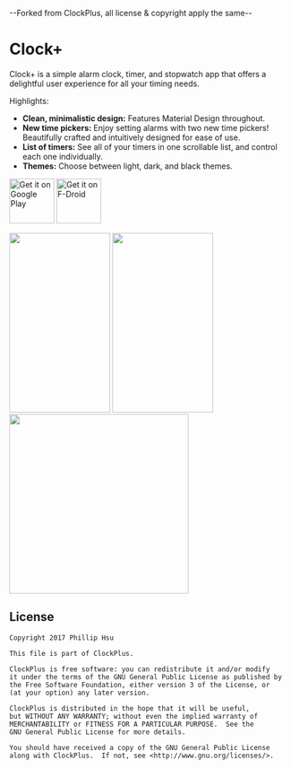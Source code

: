 --Forked from ClockPlus, all license & copyright apply the same--

# Clock+
Clock+ is a simple alarm clock, timer, and stopwatch app that offers a delightful user experience
for all your timing needs.

Highlights:

- **Clean, minimalistic design:** Features Material Design throughout.
- **New time pickers:** Enjoy setting alarms with two new time pickers! Beautifully crafted and
intuitively designed for ease of use.
- **List of timers:** See all of your timers in one scrollable list, and control each one individually.
- **Themes:** Choose between light, dark, and black themes.

[<img src="https://play.google.com/intl/en_us/badges/images/generic/en_badge_web_generic.png"
      alt="Get it on Google Play"
      height="80">](https://play.google.com/store/apps/details?id=com.philliphsu.clock2)
[<img src="https://f-droid.org/badge/get-it-on.png"
      alt="Get it on F-Droid"
      height="80">](https://f-droid.org/app/com.philliphsu.clock2)

<img src="https://cloud.githubusercontent.com/assets/19766085/19008497/830d2844-8720-11e6-8b8e-ff01ebcc26fe.png" width="180" height="320" />
<img src="https://cloud.githubusercontent.com/assets/19766085/19008498/8312eeaa-8720-11e6-9dc8-2079eb9c50f7.png" width="180" height="320" />
<img src="https://cloud.githubusercontent.com/assets/19766085/19008382/cc800614-871f-11e6-8fab-d1be69807e91.png" height="320" />

## License
```
Copyright 2017 Phillip Hsu

This file is part of ClockPlus.

ClockPlus is free software: you can redistribute it and/or modify
it under the terms of the GNU General Public License as published by
the Free Software Foundation, either version 3 of the License, or
(at your option) any later version.

ClockPlus is distributed in the hope that it will be useful,
but WITHOUT ANY WARRANTY; without even the implied warranty of
MERCHANTABILITY or FITNESS FOR A PARTICULAR PURPOSE.  See the
GNU General Public License for more details.

You should have received a copy of the GNU General Public License
along with ClockPlus.  If not, see <http://www.gnu.org/licenses/>.
```
